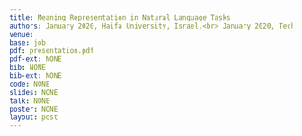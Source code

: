 ```yaml
---
title: Meaning Representation in Natural Language Tasks
authors: January 2020, Haifa University, Israel.<br> January 2020, Technion, Israel.<br> January 2020, Hebrew University, Israel. <br> January 2020, Weizmann institute, Israel. <br> January 2020, Ben-Gurion University, Israel. <br> January 2020, Bar-Ilan University, Israel.
venue:
base: job
pdf: presentation.pdf
pdf-ext: NONE
bib: NONE
bib-ext: NONE
code: NONE
slides: NONE
talk: NONE
poster: NONE
layout: post
---
```

